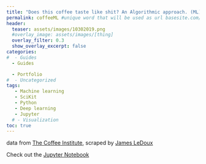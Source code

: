 ```yaml
---
title: "Does this coffee taste like shit? An Algorithmic approach. (ML)"
permalink: coffeeML #unique word that will be used as url basesite.com/[word]
header:
  teaser: assets/images/10302019.png
  #overlay_image: assets/images/[thing]
  overlay_filter: 0.3
  show_overlay_excerpt: false
categories:
#  - Guides
  - Guides

  - Portfolio
#  - Uncategorized
tags:
   - Machine learning
   - SciKit
   - Python
   - Deep learning
   - Jupyter
  # - Visualization
toc: true
---
```








data from [The Coffee Institute](https://coffeeinstitute.org), scraped by [James LeDoux](https://github.com/jldbc/coffee-quality-database)


Check out the [Jupyter Notebook](https://github.com/SamuelCochrane/CoffeeML/blob/master/CoffeeML.ipynb)
